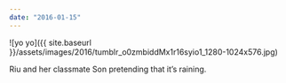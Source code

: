 ```yaml
---
date: "2016-01-15"
---
```


![yo yo]({{ site.baseurl }}/assets/images/2016/tumblr_o0zmbiddMx1r16syio1_1280-1024x576.jpg)

Riu and her classmate Son pretending that it’s raining.
